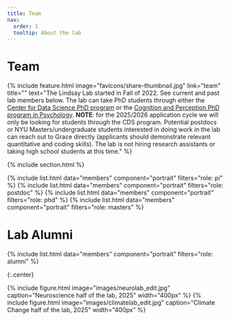 ```yaml
---
title: Team
nav:
  order: 1
  tooltip: About the lab
---
```


# <i class="fas fa-users"></i>Team

{%
  include feature.html
  image="favicons/share-thumbnail.jpg"
  link="team"
  title=""
  text="The Lindsay Lab started in Fall of 2022. See current and past lab members below. The lab can take PhD students through either the [Center for Data Science PhD program](https://cds.nyu.edu/phd-admissions-req/) or the [Cognition and Perception PhD program in Psychology](https://as.nyu.edu/psychology/graduate/phd-cognition-perception.html). **NOTE**: for the 2025/2026 application cycle we will only be looking for students through the CDS program. Potential postdocs or NYU Masters/undergraduate students interested in doing work in the lab can reach out to Grace directly (applicants should demonstrate relevant quantitative and coding skills). The lab is not hiring research assistants or taking high school students at this time." 
%}


{% include section.html %}

{%
  include list.html
  data="members"
  component="portrait"
  filters="role: pi"
%}
{%
  include list.html
  data="members"
  component="portrait"
  filters="role: postdoc"
%}
{%
  include list.html
  data="members"
  component="portrait"
  filters="role: phd"
%}
{%
  include list.html
  data="members"
  component="portrait"
  filters="role: masters"
%}

# Lab Alumni

{%
  include list.html
  data="members"
  component="portrait"
  filters="role: alumni"
%}

{:.center}

{%
  include figure.html
  image="images/neurolab_edit.jpg"
  caption="Neuroscience half of the lab, 2025"
  width="400px"
%} {%
  include figure.html
  image="images/climatelab_edit.jpg"
  caption="Climate Change half of the lab, 2025"
  width="400px"
%}

